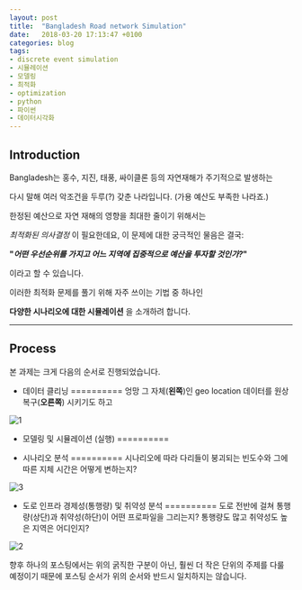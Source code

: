 ```yaml
---
layout: post
title:  "Bangladesh Road network Simulation"
date:   2018-03-20 17:13:47 +0100
categories: blog
tags:
- discrete event simulation
- 시뮬레이션
- 모델링
- 최적화
- optimization
- python
- 파이썬
- 데이터시각화
---
```


Introduction
--------

Bangladesh는 홍수, 지진, 태풍, 싸이클론 등의 자연재해가 주기적으로 발생하는

다시 말해 여러 악조건을 두루(?) 갖춘 나라입니다. (가용 예산도 부족한 나라죠.)

한정된 예산으로 자연 재해의 영향을 최대한 줄이기 위해서는

*최적화된 의사결정* 이 필요한데요, 이 문제에 대한 궁극적인 물음은 결국:

**"*어떤 우선순위를 가지고 어느 지역에 집중적으로 예산을 투자할 것인가?*"**


이라고 할 수 있습니다.

이러한 최적화 문제를 풀기 위해 자주 쓰이는 기법 중 하나인

**다양한 시나리오에 대한 시뮬레이션** 을 소개하려 합니다.

- - -

Process
---------
본 과제는 크게 다음의 순서로 진행되었습니다.

- 데이터 클리닝
==========
엉망 그 자체(**왼쪽**)인 geo location 데이터를 원상복구(**오른쪽**) 시키기도 하고

![1](https://user-images.githubusercontent.com/37578231/37669467-3263bf14-2c67-11e8-8c2a-9e32f334d396.png)

- 모델링 및 시뮬레이션 (실행)
==========


- 시나리오 분석
==========
시나리오에 따라 다리들이 붕괴되는 빈도수와 그에 따른 지체 시간은 어떻게 변하는지?

![3](https://user-images.githubusercontent.com/37578231/37670215-09be41f4-2c69-11e8-9baf-a475876a6ba6.png)



- 도로 인프라 경제성(통행량) 및 취약성 분석
==========
도로 전반에 걸쳐 통행량(상단)과 취약성(하단)이 어떤 프로파일을 그리는지? 통행량도 많고 취약성도 높은 지역은 어디인지?

![2](https://user-images.githubusercontent.com/37578231/37669671-bd8f215a-2c67-11e8-9062-511a89f58984.png)


향후 하나의 포스팅에서는 위의 굵직한 구분이 아닌, 훨씬 더 작은 단위의 주제를 다룰 예정이기 때문에 포스팅 순서가 위의 순서와 반드시 일치하지는 않습니다.
